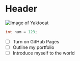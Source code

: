 # Header
![Image of Yaktocat](https://octodex.github.com/images/yaktocat.png)

``` c++
int num = 123;
```

- [ ] Turn on GitHub Pages
- [ ] Outline my portfolio
- [ ] Introduce myself to the world

